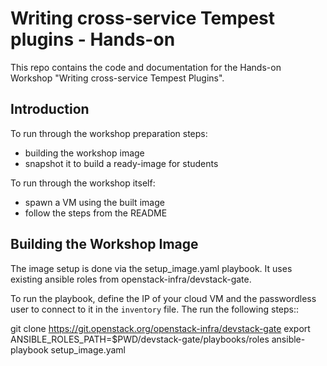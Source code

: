 Writing cross-service Tempest plugins - Hands-on
================================================

This repo contains the code and documentation for the Hands-on Workshop
"Writing cross-service Tempest Plugins".

Introduction
------------

To run through the workshop preparation steps:
- building the workshop image
- snapshot it to build a ready-image for students

To run through the workshop itself:
- spawn a VM using the built image
- follow the steps from the README

Building the Workshop Image
---------------------------

The image setup is done via the setup\_image.yaml playbook.
It uses existing ansible roles from openstack-infra/devstack-gate.

To run the playbook, define the IP of your cloud VM and the
passwordless user to connect to it in the `inventory` file.
The run the following steps::

  git clone https://git.openstack.org/openstack-infra/devstack-gate
  export ANSIBLE\_ROLES\_PATH=$PWD/devstack-gate/playbooks/roles
  ansible-playbook setup\_image.yaml
